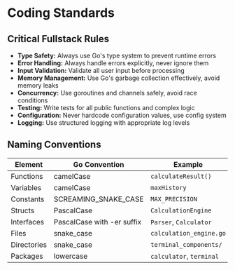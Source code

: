# Coding Standards

## Critical Fullstack Rules

- **Type Safety:** Always use Go's type system to prevent runtime errors
- **Error Handling:** Always handle errors explicitly, never ignore them
- **Input Validation:** Validate all user input before processing
- **Memory Management:** Use Go's garbage collection effectively, avoid memory leaks
- **Concurrency:** Use goroutines and channels safely, avoid race conditions
- **Testing:** Write tests for all public functions and complex logic
- **Configuration:** Never hardcode configuration values, use config system
- **Logging:** Use structured logging with appropriate log levels

## Naming Conventions

| Element | Go Convention | Example |
|----------|---------------|---------|
| Functions | camelCase | `calculateResult()` |
| Variables | camelCase | `maxHistory` |
| Constants | SCREAMING_SNAKE_CASE | `MAX_PRECISION` |
| Structs | PascalCase | `CalculationEngine` |
| Interfaces | PascalCase with -er suffix | `Parser`, `Calculator` |
| Files | snake_case | `calculation_engine.go` |
| Directories | snake_case | `terminal_components/` |
| Packages | lowercase | `calculator`, `terminal` |
